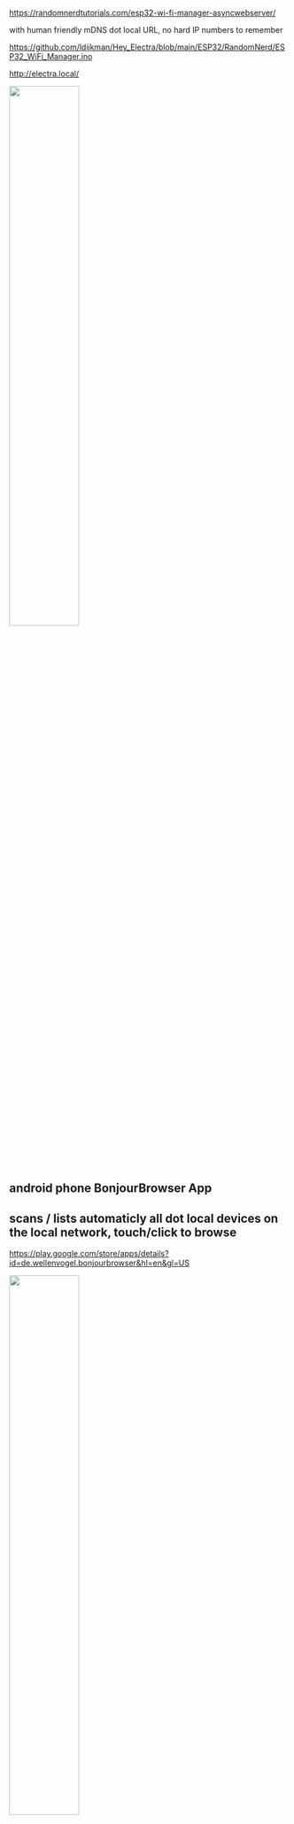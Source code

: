 https://randomnerdtutorials.com/esp32-wi-fi-manager-asyncwebserver/

with human friendly mDNS dot local URL, no hard IP numbers to remember

https://github.com/ldijkman/Hey_Electra/blob/main/ESP32/RandomNerd/ESP32_WiFi_Manager.ino

http://electra.local/

<img src="https://github.com/ldijkman/Hey_Electra/blob/main/ESP32/RandomNerd/20211226_073928.jpg" width="50%" height="50%">

## android phone BonjourBrowser App
## scans / lists automaticly all dot local devices on the local network, touch/click to browse

https://play.google.com/store/apps/details?id=de.wellenvogel.bonjourbrowser&hl=en&gl=US

<img src="https://github.com/ldijkman/Hey_Electra/blob/main/ESP32/RandomNerd/Screenshot_20211226-074232_BonjourBrowser.jpg" width="50%" height="50%">

<img src="https://github.com/ldijkman/Hey_Electra/blob/main/ESP32/RandomNerd/Screenshot_20211226-142216_Chrome.jpg" width="50%" height="50%">

<img src="https://github.com/ldijkman/Hey_Electra/blob/main/ESP32/RandomNerd/Screenshot_20211226-142934_Chrome.jpg" width="50%" height="50%">
